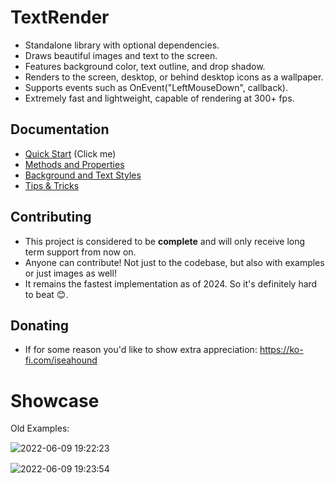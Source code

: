 # TextRender

* Standalone library with optional dependencies.
* Draws beautiful images and text to the screen.
* Features background color, text outline, and drop shadow.
* Renders to the screen, desktop, or behind desktop icons as a wallpaper.
* Supports events such as OnEvent("LeftMouseDown", callback).
* Extremely fast and lightweight, capable of rendering at 300+ fps. 

## Documentation

* [Quick Start](https://github.com/iseahound/TextRender/wiki/Quick-Start) (Click me)
* [Methods and Properties](https://github.com/iseahound/TextRender/wiki/Methods-and-Properties)
* [Background and Text Styles](https://github.com/iseahound/TextRender/wiki/Styles)
* [Tips & Tricks](https://github.com/iseahound/TextRender/wiki/Tips-&-Tricks)

## Contributing

* This project is considered to be **complete** and will only receive long term support from now on.
* Anyone can contribute! Not just to the codebase, but also with examples or just images as well!
* It remains the fastest implementation as of 2024. So it's definitely hard to beat 😊.

## Donating
* If for some reason you'd like to show extra appreciation: https://ko-fi.com/iseahound

# Showcase

Old Examples:

![2022-06-09 19꞉22꞉23](https://user-images.githubusercontent.com/9779668/172961086-a96d6815-5e01-4edd-bfb5-56e027c2cfda.png)

![2022-06-09 19꞉23꞉54](https://user-images.githubusercontent.com/9779668/172961157-17a6d10d-5152-4e4f-9349-0fb76c09b9bd.png)
